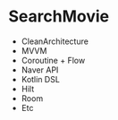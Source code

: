 # SearchMovie

- CleanArchitecture 
- MVVM
- Coroutine + Flow
- Naver API
- Kotlin DSL
- Hilt
- Room
- Etc
